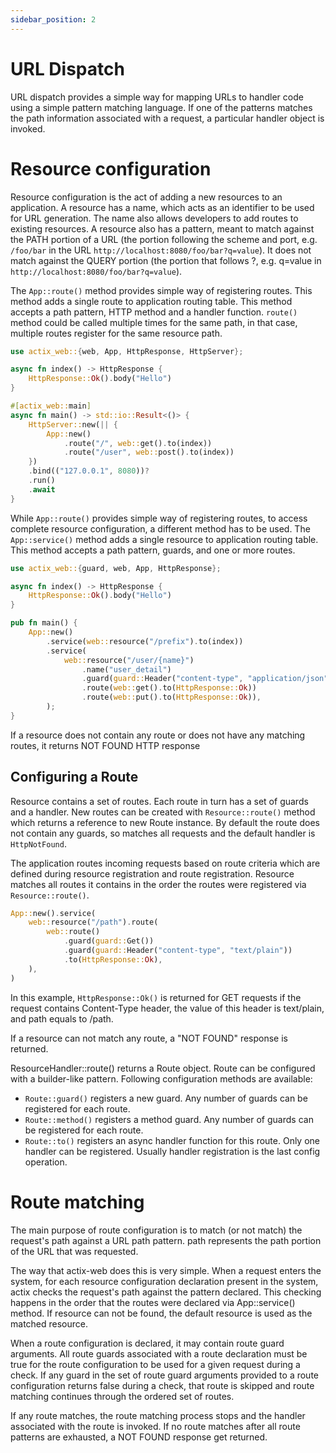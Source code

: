 ```yaml
---
sidebar_position: 2
---
```


# URL Dispatch

URL dispatch provides a simple way for mapping URLs to handler code using a simple pattern matching language. If one of the patterns matches the path information associated with a request, a particular handler object is invoked.

# Resource configuration

Resource configuration is the act of adding a new resources to an application. A resource has a name, which acts as an identifier to be used for URL generation. The name also allows developers to add routes to existing resources. A resource also has a pattern, meant to match against the PATH portion of a URL (the portion following the scheme and port, e.g. `/foo/bar` in the URL `http://localhost:8080/foo/bar?q=value`). It does not match against the QUERY portion (the portion that follows ?, e.g. q=value in `http://localhost:8080/foo/bar?q=value`).

The `App::route()` method provides simple way of registering routes. This method adds a single route to application routing table. This method accepts a path pattern, HTTP method and a handler function. `route()` method could be called multiple times for the same path, in that case, multiple routes register for the same resource path.

```rust
use actix_web::{web, App, HttpResponse, HttpServer};

async fn index() -> HttpResponse {
    HttpResponse::Ok().body("Hello")
}

#[actix_web::main]
async fn main() -> std::io::Result<()> {
    HttpServer::new(|| {
        App::new()
            .route("/", web::get().to(index))
            .route("/user", web::post().to(index))
    })
    .bind(("127.0.0.1", 8080))?
    .run()
    .await
}
```

While `App::route()` provides simple way of registering routes, to access complete resource configuration, a different method has to be used. The `App::service()` method adds a single resource to application routing table. This method accepts a path pattern, guards, and one or more routes.

```rust
use actix_web::{guard, web, App, HttpResponse};

async fn index() -> HttpResponse {
    HttpResponse::Ok().body("Hello")
}

pub fn main() {
    App::new()
        .service(web::resource("/prefix").to(index))
        .service(
            web::resource("/user/{name}")
                .name("user_detail")
                .guard(guard::Header("content-type", "application/json"))
                .route(web::get().to(HttpResponse::Ok))
                .route(web::put().to(HttpResponse::Ok)),
        );
}
```

If a resource does not contain any route or does not have any matching routes, it returns NOT FOUND HTTP response

## Configuring a Route

Resource contains a set of routes. Each route in turn has a set of guards and a handler. New routes can be created with `Resource::route()` method which returns a reference to new Route instance. By default the route does not contain any guards, so matches all requests and the default handler is `HttpNotFound`.

The application routes incoming requests based on route criteria which are defined during resource registration and route registration. Resource matches all routes it contains in the order the routes were registered via `Resource::route()`.

```rust
App::new().service(
    web::resource("/path").route(
        web::route()
            .guard(guard::Get())
            .guard(guard::Header("content-type", "text/plain"))
            .to(HttpResponse::Ok),
    ),
)
```

In this example, `HttpResponse::Ok()` is returned for GET requests if the request contains Content-Type header, the value of this header is text/plain, and path equals to /path.

If a resource can not match any route, a "NOT FOUND" response is returned.

ResourceHandler::route() returns a Route object. Route can be configured with a builder-like pattern. Following configuration methods are available:

- `Route::guard()` registers a new guard. Any number of guards can be registered for each route.
- `Route::method()` registers a method guard. Any number of guards can be registered for each route.
- `Route::to()` registers an async handler function for this route. Only one handler can be registered. Usually handler registration is the last config operation.

# Route matching

The main purpose of route configuration is to match (or not match) the request's path against a URL path pattern. path represents the path portion of the URL that was requested.

The way that actix-web does this is very simple. When a request enters the system, for each resource configuration declaration present in the system, actix checks the request's path against the pattern declared. This checking happens in the order that the routes were declared via App::service() method. If resource can not be found, the default resource is used as the matched resource.

When a route configuration is declared, it may contain route guard arguments. All route guards associated with a route declaration must be true for the route configuration to be used for a given request during a check. If any guard in the set of route guard arguments provided to a route configuration returns false during a check, that route is skipped and route matching continues through the ordered set of routes.

If any route matches, the route matching process stops and the handler associated with the route is invoked. If no route matches after all route patterns are exhausted, a NOT FOUND response get returned.

